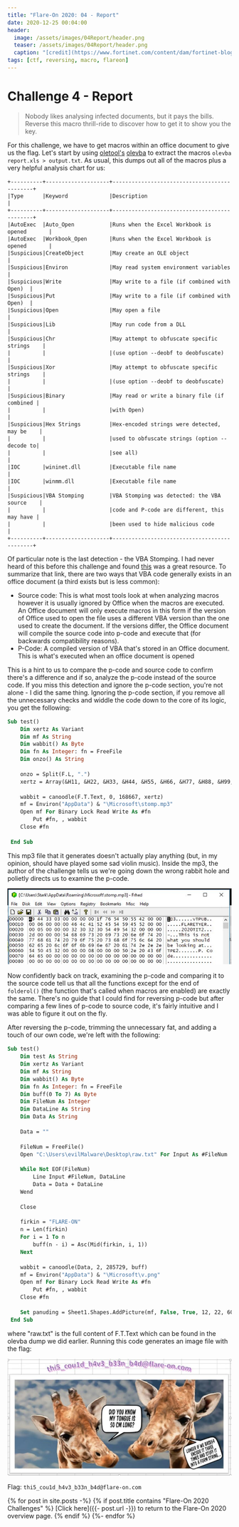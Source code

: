 ```yaml
---
title: "Flare-On 2020: 04 - Report"
date: 2020-12-25 00:04:00
header:
  image: /assets/images/04Report/header.png
  teaser: /assets/images/04Report/header.png
  caption: "[credit](https://www.fortinet.com/content/dam/fortinet-blog/new-images/uploads/microsoft-excel-files-increasingly-used-to-spread-malware-1421.png)"
tags: [ctf, reversing, macro, flareon]
---
```

# Challenge 4 - Report

> Nobody likes analysing infected documents, but it pays the bills. Reverse this macro thrill-ride to discover how to get it to show you the key.

For this challenge, we have to get macros within an office document to give us the flag. Let's start by using [oletool's](https://github.com/decalage2/oletools) [olevba](https://github.com/decalage2/oletools/wiki/olevba) to extract the macros `olevba report.xls > output.txt`. As usual, this dumps out all of the macros plus a very helpful analysis chart for us:

```
+----------+--------------------+---------------------------------------------+
|Type      |Keyword             |Description                                  |
+----------+--------------------+---------------------------------------------+
|AutoExec  |Auto_Open           |Runs when the Excel Workbook is opened       |
|AutoExec  |Workbook_Open       |Runs when the Excel Workbook is opened       |
|Suspicious|CreateObject        |May create an OLE object                     |
|Suspicious|Environ             |May read system environment variables        |
|Suspicious|Write               |May write to a file (if combined with Open)  |
|Suspicious|Put                 |May write to a file (if combined with Open)  |
|Suspicious|Open                |May open a file                              |
|Suspicious|Lib                 |May run code from a DLL                      |
|Suspicious|Chr                 |May attempt to obfuscate specific strings    |
|          |                    |(use option --deobf to deobfuscate)          |
|Suspicious|Xor                 |May attempt to obfuscate specific strings    |
|          |                    |(use option --deobf to deobfuscate)          |
|Suspicious|Binary              |May read or write a binary file (if combined |
|          |                    |with Open)                                   |
|Suspicious|Hex Strings         |Hex-encoded strings were detected, may be    |
|          |                    |used to obfuscate strings (option --decode to|
|          |                    |see all)                                     |
|IOC       |wininet.dll         |Executable file name                         |
|IOC       |winmm.dll           |Executable file name                         |
|Suspicious|VBA Stomping        |VBA Stomping was detected: the VBA source    |
|          |                    |code and P-code are different, this may have |
|          |                    |been used to hide malicious code             |
+----------+--------------------+---------------------------------------------+
```

Of particular note is the last detection - the VBA Stomping. I had never heard of this before this challenge and found [this](https://github.com/bontchev/pcodedmp) was a great resource. To summarize that link, there are two ways that VBA code generally exists in an office document (a third exists but is less common):

* Source code: This is what most tools look at when analyzing macros however it is usually ignored by Office when the macros are executed. An Office document will only execute macros in this form if the version of Office used to open the file uses a different VBA version than the one used to create the document. If the versions differ, the Office document will compile the source code into p-code and execute that (for backwards compatibility reasons).
* P-Code: A compiled version of VBA that's stored in an Office document. This is what's executed when an office document is opened

This is a hint to us to compare the p-code and source code to confirm there's a difference and if so, analyze the p-code instead of the source code. If you miss this detection and ignore the p-code section, you're not alone - I did the same thing. Ignoring the p-code section, if you remove all the unnecessary checks and widdle the code down to the core of its logic, you get the following:

```vb
Sub test()
    Dim xertz As Variant
    Dim mf As String
    Dim wabbit() As Byte
    Dim fn As Integer: fn = FreeFile
    Dim onzo() As String
    
    onzo = Split(F.L, ".")
    xertz = Array(&H11, &H22, &H33, &H44, &H55, &H66, &H77, &H88, &H99, &HAA, &HBB, &HCC, &HDD, &HEE)
    
    wabbit = canoodle(F.T.Text, 0, 168667, xertz)
    mf = Environ("AppData") & "\Microsoft\stomp.mp3"
    Open mf For Binary Lock Read Write As #fn
        Put #fn, , wabbit
    Close #fn
 
 End Sub
 ```

This mp3 file that it generates doesn't actually play anything (but, in my opinion, should have played some sad violin music). Inside the mp3, the author of the challenge tells us we're going down the wrong rabbit hole and polietly directs us to examine the p-code.

![4.3.jpg](/assets/images/04Report/4.3.jpg)

Now confidently back on track, examining the p-code and comparing it to the source code tell us that all the functions except for the end of `folderol()` (the function that's called when macros are enabled) are exactly the same. There's no guide that I could find for reversing p-code but after comparing a few lines of p-code to source code, it's fairly intuitive and I was able to figure it out on the fly.

After reversing the p-code, trimming the unnecessary fat, and adding a touch of our own code, we're left with the following:

```vb
Sub test()
    Dim test As String
    Dim xertz As Variant
    Dim mf As String
    Dim wabbit() As Byte
    Dim fn As Integer: fn = FreeFile
    Dim buff(0 To 7) As Byte
    Dim FileNum As Integer
    Dim DataLine As String
    Dim Data As String
    
    Data = ""
    
    FileNum = FreeFile()
    Open "C:\Users\evilMalware\Desktop\raw.txt" For Input As #FileNum
    
    While Not EOF(FileNum)
        Line Input #FileNum, DataLine
        Data = Data + DataLine
    Wend
    
    Close
    
    firkin = "FLARE-ON"
    n = Len(firkin)
    For i = 1 To n
        buff(n - i) = Asc(Mid(firkin, i, 1))
    Next
    
    wabbit = canoodle(Data, 2, 285729, buff)
    mf = Environ("AppData") & "\Microsoft\v.png"
    Open mf For Binary Lock Read Write As #fn
        Put #fn, , wabbit
    Close #fn
    
    Set panuding = Sheet1.Shapes.AddPicture(mf, False, True, 12, 22, 600, 310)
 End Sub
 ```

where "raw.txt" is the full content of F.T.Text which can be found in the olevba dump we did earlier. Running this code generates an image file with the flag:


![4.4.jpg](/assets/images/04Report/4.4.jpg)


Flag: `thi5_cou1d_h4v3_b33n_b4d@flare-on.com`

{% for post in site.posts -%}
 {% if post.title contains "Flare-On 2020 Challenges" %}
   [Click here]({{- post.url  -}}) to return to the Flare-On 2020 overview page.
 {% endif %}
{%- endfor %}
